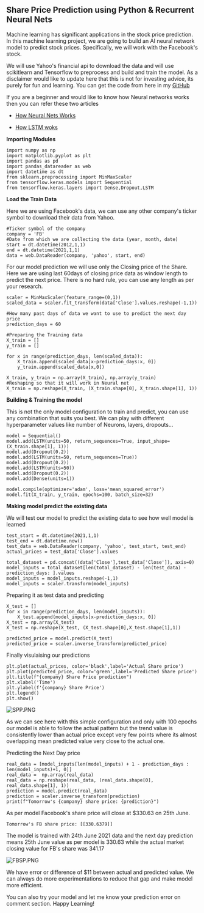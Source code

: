 ## Share Price Prediction using Python & Recurrent Neural Nets

Machine learning has significant applications in the stock price prediction. In this machine learning project, we are going to build an AI neural network model to predict stock prices. Specifically, we will work with the Facebook's stock.

We will use Yahoo's financial api to download the data and will use scikitlearn and Tensorflow to preprocess and build and train the model. As  a disclaimer would like to update here that this is not for investing advice, its purely for fun and learning. You can get the code from here in my  [GitHub](https://github.com/git-chinmay/myML/tree/master/NeuralNet/sharePricePrediction) 

If you are a beginner and would like to know how Neural networks works then you can refer these two articles
    
-  [How Neural Nets Works](https://towardsdatascience.com/a-beginner-friendly-explanation-of-how-neural-networks-work-55064db60df4) 

-  [How LSTM woks](https://colah.github.io/posts/2015-08-Understanding-LSTMs/) 

**Importing Modules**

```
import numpy as np
import matplotlib.pyplot as plt
import pandas as pd
import pandas_datareader as web
import datetime as dt
from sklearn.preprocessing import MinMaxScaler
from tensorflow.keras.models import Sequential
from tensorflow.keras.layers import Dense,Dropout,LSTM
``` 

**Load the Train Data**

Here we are using Facebook's data, we can use any other company's ticker symbol to download their data from Yahoo.
```
#Ticker symbol of the company
company = 'FB'
#Date from which we are collecting the data (year, month, date)
start = dt.datetime(2012,1,1)
end = dt.datetime(2021,1,1)
data = web.DataReader(company, 'yahoo', start, end)
``` 

For our model prediction we will use only the Closing price of the Share.
Here we are using last 60days of closing price data as window length to predict the next price. There is no hard rule, you can use any length as per your research.

```
scaler = MinMaxScaler(feature_range=(0,1))
scaled_data = scaler.fit_transform(data['Close'].values.reshape(-1,1))

#How many past days of data we want to use to predict the next day price
prediction_days = 60

#Preparing the Training data
X_train = []
y_train = []

for x in range(prediction_days, len(scaled_data)):
    X_train.append(scaled_data[x-prediction_days:x, 0]) 
    y_train.append(scaled_data[x,0])

X_train, y_train = np.array(X_train), np.array(y_train)
#Reshaping so that it will work in Neural net
X_train = np.reshape(X_train, (X_train.shape[0], X_train.shape[1], 1))
``` 
**Building & Training the model**

This is not the only model configuration to train and predict, you can use any combination that suits you best. We can play with different hyperparameter values like number of Neurons, layers, dropouts...

```
model = Sequential()
model.add(LSTM(units=50, return_sequences=True, input_shape=(X_train.shape[1], 1)))
model.add(Dropout(0.2))
model.add(LSTM(units=50, return_sequences=True))
model.add(Dropout(0.2))
model.add(LSTM(units=50))
model.add(Dropout(0.2))
model.add(Dense(units=1)) 

model.compile(optimizer='adam', loss='mean_squared_error')
model.fit(X_train, y_train, epochs=100, batch_size=32)
``` 
**Making model predict the existing data**

We will test our model to predict the existing data to see how well model is learned 


```
test_start = dt.datetime(2021,1,1)
test_end = dt.datetime.now()
test_data = web.DataReader(company, 'yahoo', test_start, test_end)
actual_prices = test_data['Close'].values

total_dataset = pd.concat((data['Close'],test_data['Close']), axis=0)
model_inputs = total_dataset[len(total_dataset) - len(test_data) - prediction_days: ].values
model_inputs = model_inputs.reshape(-1,1)
model_inputs = scaler.transform(model_inputs)
``` 
Preparing it as test data and predicting


```
X_test = []
for x in range(prediction_days, len(model_inputs)):
    X_test.append(model_inputs[x-prediction_days:x, 0])
X_test = np.array(X_test)
X_test = np.reshape(X_test, (X_test.shape[0],X_test.shape[1],1))

predicted_price = model.predict(X_test)
predicted_price = scaler.inverse_transform(predicted_price)
``` 
Finally visulaising our predictions


```
plt.plot(actual_prices, color='black',label='Actual Share price')
plt.plot(predicted_price, color='green',label='Predicted Share price')
plt.title(f"{company} Share Price prediction")
plt.xlabel('Time')
plt.ylabel(f'{company} Share Price')
plt.legend()
plt.show()
``` 

![SPP.PNG](https://cdn.hashnode.com/res/hashnode/image/upload/v1624709799055/x3HR1zmMs.png)

As we can see here with this simple configuration and only with 100 epochs our model is able to follow the actual pattern but the trend value is consistently lower than actual price except very few points where its almost overlapping mean predicted value very close to the actual one.

Predicting the Next Day price

```
real_data = [model_inputs[len(model_inputs) + 1 - prediction_days : len(model_inputs)+1, 0]]
real_data =  np.array(real_data)
real_data = np.reshape(real_data, (real_data.shape[0], real_data.shape[1], 1))
prediction = model.predict(real_data)
prediction = scaler.inverse_transform(prediction)
print(f"Tomorrow's {company} share price: {prediction}")
``` 
As per model Facebook's share price will close at $330.63 on 25th June.

```Tomorrow's FB share price: [[330.6379]]```

The model is trained with 24th June 2021 data and  the next day prediction means 25th June value as per model is 330.63 while the actual market closing value for FB's share was 341.17


![FBSP.PNG](https://cdn.hashnode.com/res/hashnode/image/upload/v1624710658275/Ml07g5G5a.png)

We have error or difference of $11 between actual and predicted value. We can always do more experimentations to reduce that gap and make model more efficient. 

You can also try your model and let me know your prediction error on comment section. Happy Learning!